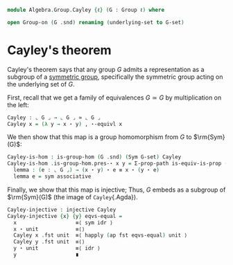 <!--
```
open import 1Lab.Prelude

open import Algebra.Group.Cat.Base
open import Algebra.Group
```
-->

```agda
module Algebra.Group.Cayley {ℓ} (G : Group ℓ) where

open Group-on (G .snd) renaming (underlying-set to G-set)
```

# Cayley's theorem

Cayley's theorem says that any group $G$ admits a representation as a
subgroup of a [symmetric group], specifically the symmetric group acting
on the underlying set of $G$.

[symmetric group]: Algebra.Group.html#symmetric-groups

First, recall that we get a family of equivalences $G \simeq G$ by multiplication
on the left:

```agda
Cayley : ⌞ G ⌟ → ⌞ G ⌟ ≃ ⌞ G ⌟
Cayley x = (λ y → x ⋆ y) , ⋆-equivl x
```

We then show that this map is a group homomorphism from $G$ to
$\rm{Sym}(G)$:

```agda
Cayley-is-hom : is-group-hom (G .snd) (Sym G-set) Cayley
Cayley-is-hom .is-group-hom.pres-⋆ x y = Σ-prop-path is-equiv-is-prop (funext lemma) where
  lemma : (e : ⌞ G ⌟) → (x ⋆ y) ⋆ e ≡ x ⋆ (y ⋆ e)
  lemma e = sym associative
```

Finally, we show that this map is injective; Thus, $G$ embeds as a
subgroup of $\rm{Sym}(G)$ (the image of `Cayley`{.Agda}).

```agda
Cayley-injective : injective Cayley
Cayley-injective {x} {y} eqvs-equal =
  x                   ≡⟨ sym idr ⟩
  x ⋆ unit            ≡⟨⟩
  Cayley x .fst unit  ≡⟨ happly (ap fst eqvs-equal) unit ⟩
  Cayley y .fst unit  ≡⟨⟩
  y ⋆ unit            ≡⟨ idr ⟩
  y                   ∎
```
